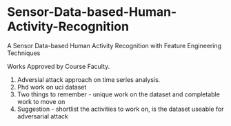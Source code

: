 # Sensor-Data-based-Human-Activity-Recognition

A Sensor Data-based Human Activity Recognition with Feature Engineering Techniques

Works Approved by Course Faculty.  
1. Adversial attack approach on time series analysis.
2. Phd work on uci dataset 
3. Two things to remember - unique work on the dataset and completable work to move on 
4. Suggestion - shortlist the activities to work on, is the dataset useable for adversarial attack 